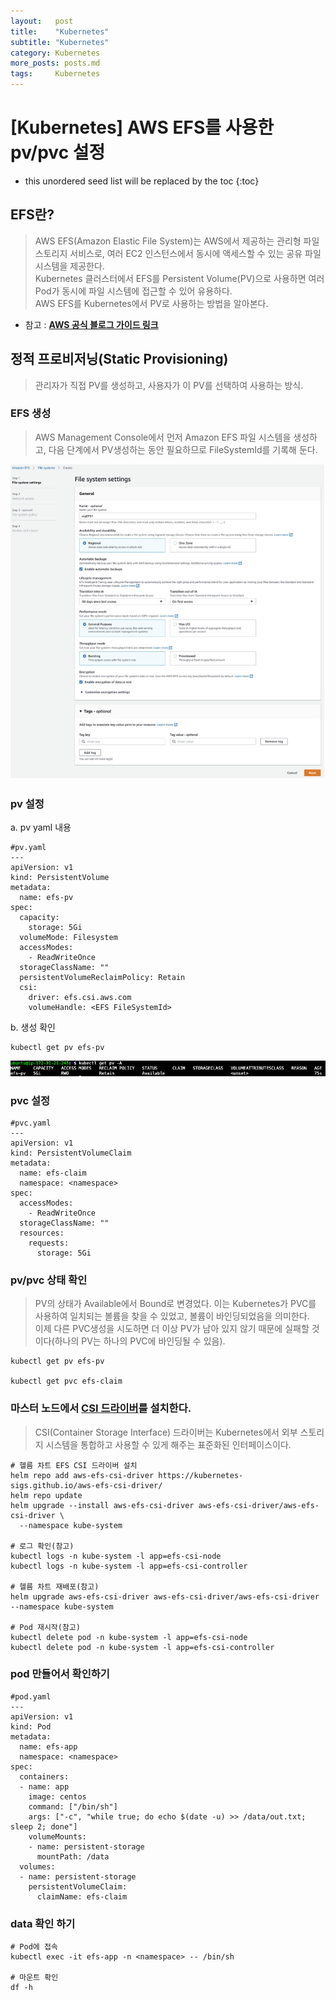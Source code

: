 ```yaml
---
layout:   post
title:    "Kubernetes"
subtitle: "Kubernetes"
category: Kubernetes
more_posts: posts.md
tags:     Kubernetes
---
```

# [Kubernetes] AWS EFS를 사용한 pv/pvc 설정

<!--more-->
<!-- Table of contents -->
* this unordered seed list will be replaced by the toc
{:toc}

<!-- text -->

## EFS란?
> AWS EFS(Amazon Elastic File System)는 AWS에서 제공하는 관리형 파일 스토리지 서비스로, 여러 EC2 인스턴스에서 동시에 액세스할 수 있는 공유 파일 시스템을 제공한다.  
> Kubernetes 클러스터에서 EFS를 Persistent Volume(PV)으로 사용하면 여러 Pod가 동시에 파일 시스템에 접근할 수 있어 유용하다.  
> AWS EFS를 Kubernetes에서 PV로 사용하는 방법을 알아본다.

- 참고 : **[AWS 공식 블로그 가이드 링크](https://aws.amazon.com/ko/blogs/tech/persistent-storage-for-kubernetes/)**

## 정적 프로비저닝(Static Provisioning)
> 관리자가 직접 PV를 생성하고, 사용자가 이 PV를 선택하여 사용하는 방식.

### EFS 생성
> AWS Management Console에서  먼저 Amazon EFS 파일 시스템을 생성하고, 다음 단계에서 PV생성하는 동안 필요하므로 FileSystemId를 기록해 둔다.

![img_1.png](/assets/img/kubernetes/awspvpvc/img_1.png)

### pv 설정

a. pv yaml 내용

```shell
#pv.yaml
---
apiVersion: v1
kind: PersistentVolume
metadata:
  name: efs-pv
spec:
  capacity:
    storage: 5Gi
  volumeMode: Filesystem
  accessModes:
    - ReadWriteOnce
  storageClassName: ""
  persistentVolumeReclaimPolicy: Retain
  csi:
    driver: efs.csi.aws.com
    volumeHandle: <EFS FileSystemId>
```

b. 생성 확인

```shell
kubectl get pv efs-pv
```

![img_2.png](/assets/img/kubernetes/awspvpvc/img_2.png)

### pvc 설정

```shell
#pvc.yaml
---
apiVersion: v1
kind: PersistentVolumeClaim
metadata:
  name: efs-claim
  namespace: <namespace>
spec:
  accessModes:
    - ReadWriteOnce
  storageClassName: ""
  resources:
    requests:
      storage: 5Gi
```

### pv/pvc 상태 확인
> PV의 상태가 Available에서 Bound로 변경었다. 이는 Kubernetes가 PVC를 사용하여 일치되는 볼륨을 찾을 수 있었고, 볼륨이 바인딩되었음을 의미한다.  
> 이제 다른 PVC생성을 시도하면 더 이상 PV가 남아 있지 않기 때문에 실패할 것이다(하나의 PV는 하나의 PVC에 바인딩될 수 있음).

```shell
kubectl get pv efs-pv

kubectl get pvc efs-claim
```

### 마스터 노드에서 [CSI 드라이버](https://github.com/kubernetes-sigs/aws-efs-csi-driver)를 설치한다.
> CSI(Container Storage Interface) 드라이버는 Kubernetes에서 외부 스토리지 시스템을 통합하고 사용할 수 있게 해주는 표준화된 인터페이스이다.

```shell
# 헬름 차트 EFS CSI 드라이버 설치
helm repo add aws-efs-csi-driver https://kubernetes-sigs.github.io/aws-efs-csi-driver/
helm repo update
helm upgrade --install aws-efs-csi-driver aws-efs-csi-driver/aws-efs-csi-driver \
  --namespace kube-system
  
# 로그 확인(참고)
kubectl logs -n kube-system -l app=efs-csi-node
kubectl logs -n kube-system -l app=efs-csi-controller

# 헬름 차트 재배포(참고)
helm upgrade aws-efs-csi-driver aws-efs-csi-driver/aws-efs-csi-driver --namespace kube-system

# Pod 재시작(참고)
kubectl delete pod -n kube-system -l app=efs-csi-node
kubectl delete pod -n kube-system -l app=efs-csi-controller
```

### pod 만들어서 확인하기

```shell
#pod.yaml
---
apiVersion: v1
kind: Pod
metadata:
  name: efs-app
  namespace: <namespace>
spec:
  containers:
  - name: app
    image: centos
    command: ["/bin/sh"]
    args: ["-c", "while true; do echo $(date -u) >> /data/out.txt; sleep 2; done"]
    volumeMounts:
    - name: persistent-storage
      mountPath: /data
  volumes:
  - name: persistent-storage
    persistentVolumeClaim:
      claimName: efs-claim
```

### data 확인 하기

```shell
# Pod에 접속
kubectl exec -it efs-app -n <namespace> -- /bin/sh

# 마운트 확인
df -h
```